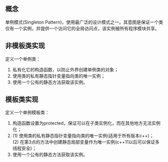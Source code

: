 ## 概念
单例模式(Singleton Pattern)，使用最广泛的设计模式之一。其意图是保证一个类仅有一个实例，并提供一个访问它的全局访问点，该实例被所有程序模块共享。<br/>
## 非模板类实现
定义一个单例类：<br/>
1. 私有化它的构造函数，以防止外界创建单例类的对象；<br/>
2. 使用类的私有静态指针变量指向类的唯一实例；<bt/>
3. 使用一个公有的静态方法获取该实例。<br/>

## 模板类实现
定义一个单例模板类：<br/>
1. 构造函数设置为protected，保证可以在子类实例化，而在其他地方无法实例化；<br/>
2. (1) 使用类的私有静态指针变量指向类的唯一实例(适用于所有版本c++)；<br/>
   (2) 在第3点的方法中创建静态局部变量作为唯一实例(c++11以后可以保证多线程安全)；<br/>
3. 使用一个公有的静态方法获取该实例。<br/>